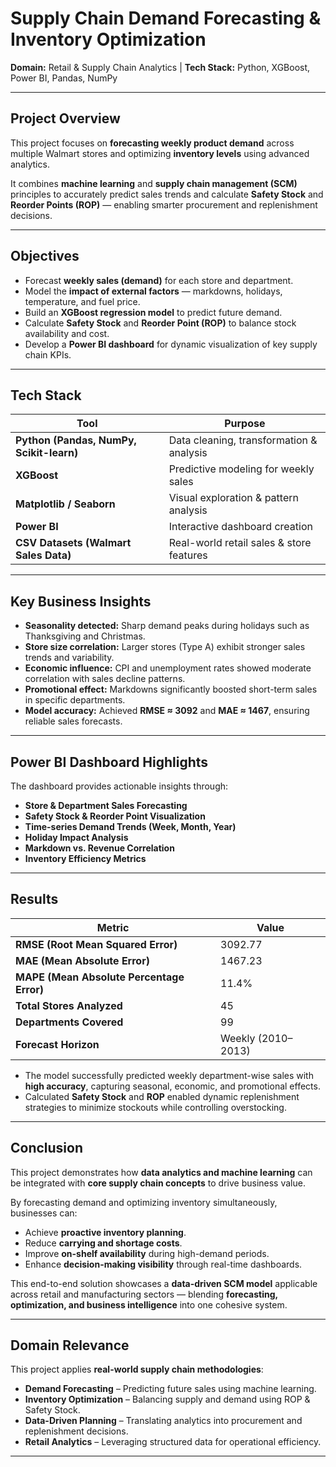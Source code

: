 #  Supply Chain Demand Forecasting & Inventory Optimization

**Domain:** Retail & Supply Chain Analytics | **Tech Stack:** Python, XGBoost, Power BI, Pandas, NumPy

---

##  Project Overview

This project focuses on **forecasting weekly product demand** across multiple Walmart stores and optimizing **inventory levels** using advanced analytics.

It combines **machine learning** and **supply chain management (SCM)** principles to accurately predict sales trends and calculate **Safety Stock** and **Reorder Points (ROP)** — enabling smarter procurement and replenishment decisions.

---

##  Objectives

* Forecast **weekly sales (demand)** for each store and department.
* Model the **impact of external factors** — markdowns, holidays, temperature, and fuel price.
* Build an **XGBoost regression model** to predict future demand.
* Calculate **Safety Stock** and **Reorder Point (ROP)** to balance stock availability and cost.
* Develop a **Power BI dashboard** for dynamic visualization of key supply chain KPIs.

---

##  Tech Stack

| Tool                                     | Purpose                                  |
| ---------------------------------------- | ---------------------------------------- |
| **Python (Pandas, NumPy, Scikit-learn)** | Data cleaning, transformation & analysis |
| **XGBoost**                              | Predictive modeling for weekly sales     |
| **Matplotlib / Seaborn**                 | Visual exploration & pattern analysis    |
| **Power BI**                             | Interactive dashboard creation           |
| **CSV Datasets (Walmart Sales Data)**    | Real-world retail sales & store features |

---

##  Key Business Insights

* **Seasonality detected:** Sharp demand peaks during holidays such as Thanksgiving and Christmas.
* **Store size correlation:** Larger stores (Type A) exhibit stronger sales trends and variability.
* **Economic influence:** CPI and unemployment rates showed moderate correlation with sales decline patterns.
* **Promotional effect:** Markdowns significantly boosted short-term sales in specific departments.
* **Model accuracy:** Achieved **RMSE ≈ 3092** and **MAE ≈ 1467**, ensuring reliable sales forecasts.

---

##  Power BI Dashboard Highlights

The dashboard provides actionable insights through:

*  **Store & Department Sales Forecasting**
*  **Safety Stock & Reorder Point Visualization**
*  **Time-series Demand Trends (Week, Month, Year)**
*  **Holiday Impact Analysis**
*  **Markdown vs. Revenue Correlation**
*  **Inventory Efficiency Metrics**

---

##  Results

| Metric                                    | Value              |
| ----------------------------------------- | ------------------ |
| **RMSE (Root Mean Squared Error)**        | 3092.77            |
| **MAE (Mean Absolute Error)**             | 1467.23            |
| **MAPE (Mean Absolute Percentage Error)** | 11.4%              |
| **Total Stores Analyzed**                 | 45                 |
| **Departments Covered**                   | 99                 |
| **Forecast Horizon**                      | Weekly (2010–2013) |

- The model successfully predicted weekly department-wise sales with **high accuracy**, capturing seasonal, economic, and promotional effects.
- Calculated **Safety Stock** and **ROP** enabled dynamic replenishment strategies to minimize stockouts while controlling overstocking.

---

##  Conclusion

This project demonstrates how **data analytics and machine learning** can be integrated with **core supply chain concepts** to drive business value.

By forecasting demand and optimizing inventory simultaneously, businesses can:

* Achieve **proactive inventory planning**.
* Reduce **carrying and shortage costs**.
* Improve **on-shelf availability** during high-demand periods.
* Enhance **decision-making visibility** through real-time dashboards.

This end-to-end solution showcases a **data-driven SCM model** applicable across retail and manufacturing sectors — blending **forecasting, optimization, and business intelligence** into one cohesive system.

---

##  Domain Relevance

This project applies **real-world supply chain methodologies**:

* **Demand Forecasting** – Predicting future sales using machine learning.
* **Inventory Optimization** – Balancing supply and demand using ROP & Safety Stock.
* **Data-Driven Planning** – Translating analytics into procurement and replenishment decisions.
* **Retail Analytics** – Leveraging structured data for operational efficiency.

---


